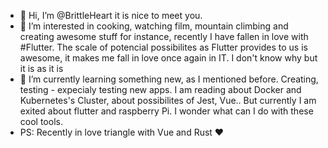 - 👋 Hi, I’m @BrittleHeart it is nice to meet you. 
- 👀 I’m interested in cooking, watching film, mountain climbing and creating awesome stuff for instance, recently I have fallen in love with #Flutter. 
The scale of potencial possibilites as Flutter provides to us is awesome, it makes me fall in love once again in IT. I don't know why but it is as it is
- 🌱 I’m currently learning something new, as I mentioned before. Creating, testing - expecialy testing new apps. I am reading about Docker and Kubernetes's Cluster,
about possibilites of Jest, Vue.. But currently I am exited about flutter and raspberry Pi. I wonder what can I do with these cool tools.
- PS: Recently in love triangle with Vue and Rust ❤️

<!---
BrittleHeart/BrittleHeart is a ✨ special ✨ repository because its `README.md` (this file) appears on your GitHub profile.
You can click the Preview link to take a look at your changes.
--->
